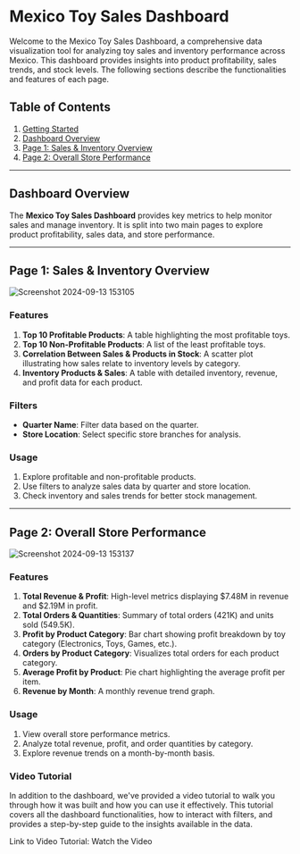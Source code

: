 # Mexico Toy Sales Dashboard

Welcome to the Mexico Toy Sales Dashboard, a comprehensive data visualization tool for analyzing toy sales and inventory performance across Mexico. This dashboard provides insights into product profitability, sales trends, and stock levels. The following sections describe the functionalities and features of each page.

## Table of Contents
1. [Getting Started](#getting-started)
2. [Dashboard Overview](#dashboard-overview)
3. [Page 1: Sales & Inventory Overview](#page-1-sales-inventory-overview)
4. [Page 2: Overall Store Performance](#page-2-overall-store-performance)

---

## Dashboard Overview<a name="dashboard-overview"></a>

The **Mexico Toy Sales Dashboard** provides key metrics to help monitor sales and manage inventory. It is split into two main pages to explore product profitability, sales data, and store performance.

---

## Page 1: Sales & Inventory Overview<a name="page-1-sales-inventory-overview"></a>

![Screenshot 2024-09-13 153105](https://github.com/user-attachments/assets/3ca379f2-96d2-4108-b2ff-c24423e50f12)

### Features

1. **Top 10 Profitable Products**: A table highlighting the most profitable toys.
2. **Top 10 Non-Profitable Products**: A list of the least profitable toys.
3. **Correlation Between Sales & Products in Stock**: A scatter plot illustrating how sales relate to inventory levels by category.
4. **Inventory Products & Sales**: A table with detailed inventory, revenue, and profit data for each product.

### Filters
- **Quarter Name**: Filter data based on the quarter.
- **Store Location**: Select specific store branches for analysis.

### Usage

1. Explore profitable and non-profitable products.
2. Use filters to analyze sales data by quarter and store location.
3. Check inventory and sales trends for better stock management.

---

## Page 2: Overall Store Performance<a name="page-2-overall-store-performance"></a>

![Screenshot 2024-09-13 153137](https://github.com/user-attachments/assets/5408a598-c036-46d6-bda8-fde7e47feb86)

### Features

1. **Total Revenue & Profit**: High-level metrics displaying $7.48M in revenue and $2.19M in profit.
2. **Total Orders & Quantities**: Summary of total orders (421K) and units sold (549.5K).
3. **Profit by Product Category**: Bar chart showing profit breakdown by toy category (Electronics, Toys, Games, etc.).
4. **Orders by Product Category**: Visualizes total orders for each product category.
5. **Average Profit by Product**: Pie chart highlighting the average profit per item.
6. **Revenue by Month**: A monthly revenue trend graph.

### Usage

1. View overall store performance metrics.
2. Analyze total revenue, profit, and order quantities by category.
3. Explore revenue trends on a month-by-month basis.

### Video Tutorial<a name="video-tutorial"></a>
In addition to the dashboard, we've provided a video tutorial to walk you through how it was built and how you can use it effectively. This tutorial covers all the dashboard functionalities, how to interact with filters, and provides a step-by-step guide to the insights available in the data.

Link to Video Tutorial: Watch the Video

